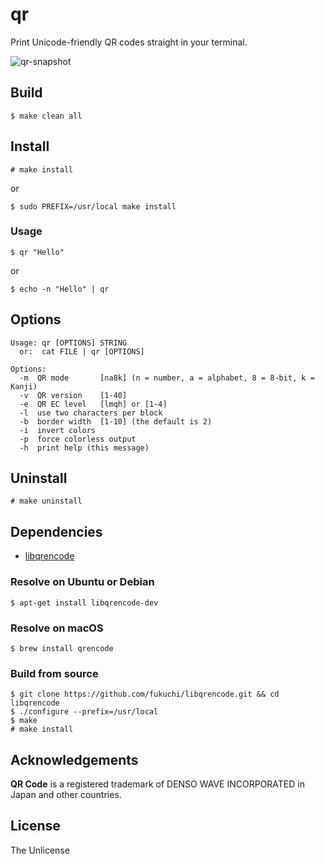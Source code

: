 # qr

Print Unicode-friendly QR codes straight in your terminal.

![qr-snapshot](https://user-images.githubusercontent.com/1392048/38160038-0a03cbf2-3484-11e8-916d-2428085cb0f8.png)

## Build

    $ make clean all


## Install

    # make install
or

    $ sudo PREFIX=/usr/local make install

### Usage

    $ qr "Hello"
or

    $ echo -n "Hello" | qr


## Options

    Usage: qr [OPTIONS] STRING
      or:  cat FILE | qr [OPTIONS]

    Options:
      -m  QR mode       [na8k] (n = number, a = alphabet, 8 = 8-bit, k = Kanji)
      -v  QR version    [1-40]
      -e  QR EC level   [lmqh] or [1-4]
      -l  use two characters per block
      -b  border width  [1-10] (the default is 2)
      -i  invert colors
      -p  force colorless output
      -h  print help (this message)


## Uninstall

    # make uninstall


## Dependencies

 - [libqrencode](https://github.com/fukuchi/libqrencode)

### Resolve on Ubuntu or Debian

    $ apt-get install libqrencode-dev

### Resolve on macOS

    $ brew install qrencode

### Build from source

    $ git clone https://github.com/fukuchi/libqrencode.git && cd libqrencode
    $ ./configure --prefix=/usr/local
    $ make
    # make install


## Acknowledgements

**QR Code** is a registered trademark of DENSO WAVE INCORPORATED in Japan
and other countries.


## License

The Unlicense
